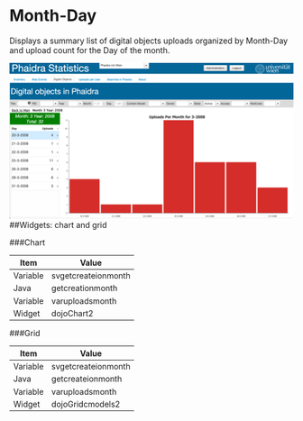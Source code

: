 # Month-Day
Displays a summary list of digital objects uploads organized by Month-Day and upload count for the Day of the month.

![](digitalObjectsPerMonth.png)
##Widgets: chart and grid

###Chart

|Item | Value |
| -- | -- |
|Variable | svgetcreateionmonth |
|Java| getcreationmonth |
|Variable| varuploadsmonth |
|Widget | dojoChart2 |

###Grid



|Item | Value |
| -- | -- |
|Variable | svgetcreateionmonth |
|Java| getcreateionmonth |
|Variable| varuploadsmonth |
|Widget | dojoGridcmodels2 |